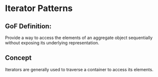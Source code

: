 # Iterator Patterns

## GoF Definition: 
Provide a way to access the elements of an aggregate object sequentially without exposing its underlying representation.

## Concept 
Iterators are generally used to traverse a container to access its elements.
